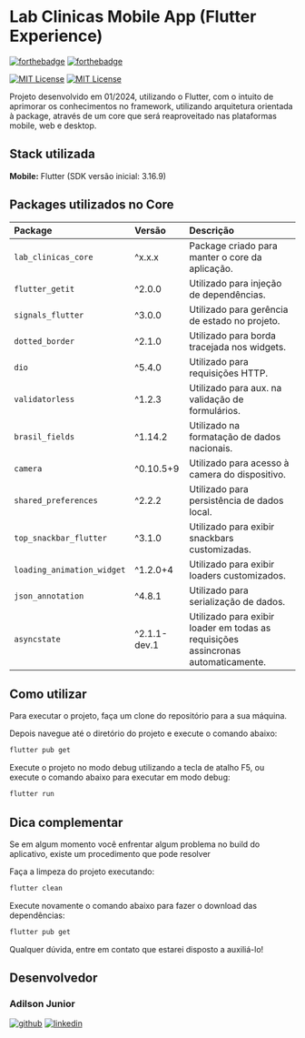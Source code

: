 # Lab Clinicas Mobile App (Flutter Experience)

[![forthebadge](https://forthebadge.com/images/badges/made-with-flutter.svg)](http://forthebadge.com)
[![forthebadge](https://forthebadge.com/images/badges/powered-by-coffee.svg)](http://forthebadge.com)

[![MIT License](https://img.shields.io/badge/Flutter-3.16.9-blue)](https://docs.flutter.dev/release/release-notes)
[![MIT License](https://img.shields.io/badge/Dart-3.2.6-blue)](https://docs.flutter.dev/release/release-notes)

Projeto desenvolvido em 01/2024, utilizando o Flutter, com o intuito de aprimorar os conhecimentos no framework, utilizando arquitetura orientada à package, através de um core que será reaproveitado nas plataformas mobile, web e desktop.

## Stack utilizada

**Mobile:** Flutter (SDK versão inicial: 3.16.9)

## Packages utilizados no Core

| Package                    | Versão | Descrição                                         |
| :----------------          | :----- | :------------------------------------------------ |
| `lab_clinicas_core`        | ^x.x.x | Package criado para manter o core da aplicação.   |
| `flutter_getit`            | ^2.0.0 | Utilizado para injeção de dependências.           |
| `signals_flutter`          | ^3.0.0 | Utilizado para gerência de estado no projeto.     |
| `dotted_border`            | ^2.1.0 | Utilizado para borda tracejada nos widgets.       |
| `dio`                      | ^5.4.0 | Utilizado para requisições HTTP.                  |
| `validatorless`            | ^1.2.3 | Utilizado para aux. na validação de formulários.  |
| `brasil_fields`            | ^1.14.2| Utilizado na formatação de dados nacionais.       |
| `camera`                   | ^0.10.5+9 | Utilizado para acesso à camera do dispositivo. |
| `shared_preferences`       | ^2.2.2 | Utilizado para persistência de dados local.       |
| `top_snackbar_flutter`     | ^3.1.0 | Utilizado para exibir snackbars customizadas.     |
| `loading_animation_widget` | ^1.2.0+4 | Utilizado para exibir loaders customizados.     |
| `json_annotation`          | ^4.8.1 | Utilizado para serialização de dados.             |
| `asyncstate`               | ^2.1.1-dev.1 | Utilizado para exibir loader em todas as requisições assincronas automaticamente. |

## Como utilizar

Para executar o projeto, faça um clone do repositório para a sua máquina.

Depois navegue até o diretório do projeto e execute o comando abaixo:

```bash
flutter pub get
```

Execute o projeto no modo debug utilizando a tecla de atalho F5, ou execute o comando abaixo para executar em modo debug:

```bash
flutter run
```

## Dica complementar

Se em algum momento você enfrentar algum problema no build do aplicativo, existe um procedimento que pode resolver

Faça a limpeza do projeto executando:

```bash
flutter clean
```

Execute novamente o comando abaixo para fazer o download das dependências:

```bash
flutter pub get
```

Qualquer dúvida, entre em contato que estarei disposto a auxiliá-lo!

## Desenvolvedor

### Adilson Junior

[![github](https://img.shields.io/badge/GitHub-100000?style=for-the-badge&logo=github&logoColor=white)](https://github.com/adilsonjuniordev)
[![linkedin](https://img.shields.io/badge/linkedin-0A66C2?style=for-the-badge&logo=linkedin&logoColor=white)](https://www.linkedin.com/in/adilsonjuniordev/)
